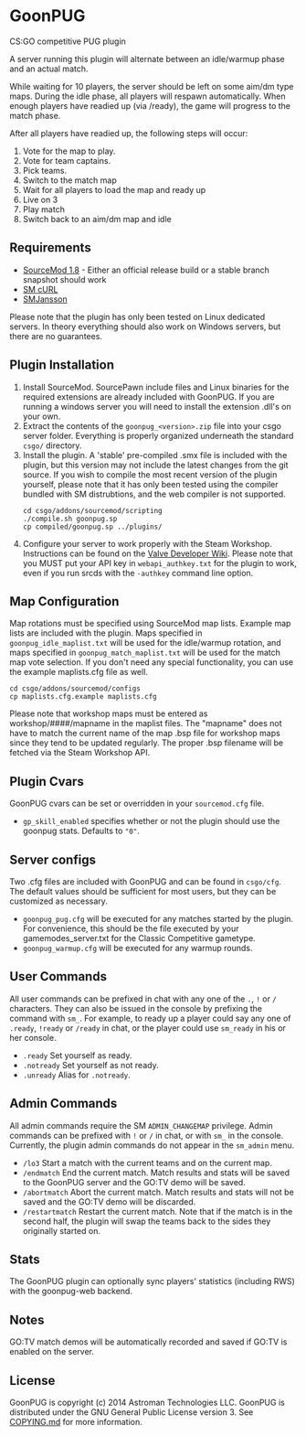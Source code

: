 GoonPUG
=======

CS:GO competitive PUG plugin

A server running this plugin will alternate between an idle/warmup phase and an actual match.

While waiting for 10 players, the server should be left on some aim/dm type maps.
During the idle phase, all players will respawn automatically.
When enough players have readied up (via /ready), the game will progress to the match phase.

After all players have readied up, the following steps will occur:

1. Vote for the map to play.
2. Vote for team captains.
3. Pick teams.
4. Switch to the match map
5. Wait for all players to load the map and ready up
6. Live on 3
7. Play match
8. Switch back to an aim/dm map and idle


Requirements
------------

- [SourceMod 1.8](http://www.sourcemod.net) - Either an official release build or a stable branch snapshot should work
- [SM cURL](http://forums.alliedmods.net/showthread.php?t=152216)
- [SMJansson](http://forums.alliedmods.net/showthread.php?t=184604)

Please note that the plugin has only been tested on Linux dedicated servers.
In theory everything should also work on Windows servers, but there are no guarantees.


Plugin Installation
-------------------

1.  Install SourceMod.
    SourcePawn include files and Linux binaries for the required extensions are already included with GoonPUG.
    If you are running a windows server you will need to install the extension .dll's on your own.
2.  Extract the contents of the `goonpug_<version>.zip` file into your csgo server folder.
    Everything is properly organized underneath the standard `csgo/` directory.
3.  Install the plugin.
    A 'stable' pre-compiled .smx file is included with the plugin, but this version may not include the latest changes from the git source.
    If you wish to compile the most recent version of the plugin yourself, please note that it has only been tested using the compiler bundled with SM distrubtions, and the web compiler is not supported.
    ```
    cd csgo/addons/sourcemod/scripting
    ./compile.sh goonpug.sp
    cp compiled/goonpug.sp ../plugins/
    ```
4.  Configure your server to work properly with the Steam Workshop.
    Instructions can be found on the [Valve Developer Wiki](https://developer.valvesoftware.com/wiki/CSGO_Workshop_For_Server_Operators#How_to_host_workshop_maps_with_a_CS:GO_dedicated_server).
    Please note that you MUST put your API key in `webapi_authkey.txt` for the plugin to work, even if you run srcds with the `-authkey` command line option.


Map Configuration
-----------------

Map rotations must be specified using SourceMod map lists.
Example map lists are included with the plugin.
Maps specified in `goonpug_idle_maplist.txt` will be used for the idle/warmup rotation, and maps specified in `goonpug_match_maplist.txt` will be used for the match map vote selection.
If you don't need any special functionality, you can use the example maplists.cfg file as well.
```
cd csgo/addons/sourcemod/configs
cp maplists.cfg.example maplists.cfg
```
Please note that workshop maps must be entered as workshop/####/mapname in the maplist files.
The "mapname" does not have to match the current name of the map .bsp file for workshop maps since they tend to be updated regularly.
The proper .bsp filename will be fetched via the Steam Workshop API.


Plugin Cvars
------------

GoonPUG cvars can be set or overridden in your `sourcemod.cfg` file.

-   `gp_skill_enabled` specifies whether or not the plugin should use the goonpug stats.
    Defaults to `"0"`.

Server configs
--------------

Two .cfg files are included with GoonPUG and can be found in `csgo/cfg`.
The default values should be sufficient for most users, but they can be customized as necessary.

-   `goonpug_pug.cfg` will be executed for any matches started by the plugin.
    For convenience, this should be the file executed by your gamemodes_server.txt for the Classic Competitive gametype.
-   `goonpug_warmup.cfg` will be executed for any warmup rounds.


User Commands
-------------

All user commands can be prefixed in chat with any one of the `.`, `!` or `/` characters.
They can also be issued in the console by prefixing the command with `sm_`.
For example, to ready up a player could say any one of `.ready`, `!ready` or `/ready` in chat, or the player could use `sm_ready` in his or her console.

-   `.ready` Set yourself as ready.
-   `.notready` Set yourself as not ready.
-   `.unready` Alias for `.notready`.


Admin Commands
--------------

All admin commands require the SM `ADMIN_CHANGEMAP` privilege.
Admin commands can be prefixed with `!` or `/` in chat, or with `sm_` in the console.
Currently, the plugin admin commands do not appear in the `sm_admin` menu.

-   `/lo3` Start a match with the current teams and on the current map.
-   `/endmatch` End the current match.
    Match results and stats will be saved to the GoonPUG server and the GO:TV demo will be saved.
-   `/abortmatch` Abort the current match.
    Match results and stats will not be saved and the GO:TV demo will be discarded.
-   `/restartmatch` Restart the current match.
    Note that if the match is in the second half, the plugin will swap the teams back to the sides they originally started on.


Stats
-----

The GoonPUG plugin can optionally sync players' statistics (including RWS) with the goonpug-web backend.


Notes
-----

GO:TV match demos will be automatically recorded and saved if GO:TV is enabled on the server.


License
-------
GoonPUG is copyright (c) 2014 Astroman Technologies LLC.
GoonPUG is distributed under the GNU General Public License version 3.
See [COPYING.md](https://github.com/goonpug/goonpug/blob/master/COPYING.md) for more information.
